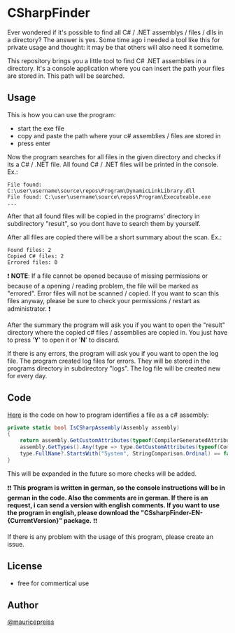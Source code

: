 # CSharpFinder

Ever wondered if it's possible to find all C# / .NET assemblys / files / dlls in a directory? The answer is yes. Some time ago i needed a tool like this for private usage and thought: it may be that others will also need it sometime.

This repository brings you a little tool to find C# .NET assemblies in a directory. It's a console application where you can insert the path your files are stored in. This path will be searched.


## Usage
This is how you can use the program:

- start the exe file
- copy and paste the path where your c# assemblies / files are stored in
- press enter

Now the program searches for all files in the given directory and checks if its a C# / .NET file. All found C# / .NET files will be printed in the console. Ex.:

```
File found: C:\user\username\source\repos\Program\DynamicLinkLibrary.dll
File found: C:\user\username\source\repos\Program\Executeable.exe
...
```

After that all found files will be copied in the programs' directory in subdirectory "result", so you dont have to search them by yourself. 

After all files are copied there will be a short summary about the scan. Ex.:

```
Found files: 2
Copied C# files: 2
Errored files: 0
```

❗ **NOTE**: If a file cannot be opened because of missing permissions or because of a opening / reading problem, the file will be marked as "errored". Error files will not be scanned / copied. If you want to scan this files anyway, please be sure to check your permissions / restart as administrator. ❗

After the summary the program will ask you if you want to open the "result" directory where the copied c# files / assemblies are copied in. You just have to press '**Y**' to open it or '**N**' to discard.

If there is any errors, the program will ask you if you want to open the log file. The program created log files for errors. They will be stored in the programs directory in subdirectory "logs". The log file will be created new for every day.

## Code
[Here](https://github.com/mauricepreiss/CSharpFinder/blob/master/CSharpFinder/Program.cs#L260)
 is the code on how to program identifies a file as a c# assembly:
```C#
private static bool IsCSharpAssembly(Assembly assembly)
{
    return assembly.GetCustomAttributes(typeof(CompilerGeneratedAttribute), inherit: false).Any() || 
    assembly.GetTypes().Any(type => type.GetCustomAttributes(typeof(CompilerGeneratedAttribute), inherit: false).Any() || 
    type.FullName?.StartsWith("System", StringComparison.Ordinal) == false);
}
```
This will be expanded in the future so more checks will be added.

❗❗ **This program is written in german, so the console instructions will be in german in the code. Also the comments are in german. If there is an request, i can send a version with english comments. If you want to use the program in english, please download the "CSsharpFinder-EN-{CurrentVersion}" package.** ❗❗

If there is any problem with the usage of this program, please create an issue.

## License
- free for commertical use

## Author
[@mauricepreiss](https://www.github.com/mauricepreiss)
